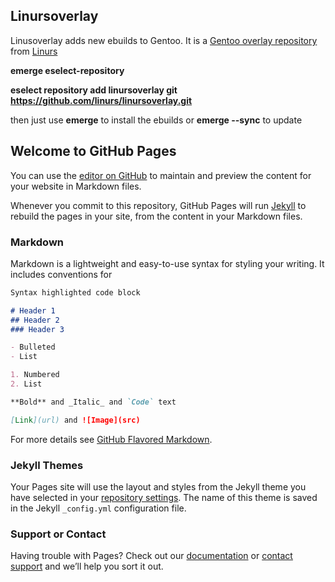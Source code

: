 ## Linursoverlay

Linusoverlay adds new ebuilds to Gentoo.
It is a [Gentoo overlay repository](https://overlays.gentoo.org/) from [Linurs](https://www.linurs.org/)

**emerge eselect-repository**

**eselect repository add linursoverlay git https://github.com/linurs/linursoverlay.git**

then just use **emerge** to install the ebuilds or **emerge --sync** to update 


## Welcome to GitHub Pages

You can use the [editor on GitHub](https://github.com/linurs/linursoverlay/edit/master/README.md) to maintain and preview the content for your website in Markdown files.

Whenever you commit to this repository, GitHub Pages will run [Jekyll](https://jekyllrb.com/) to rebuild the pages in your site, from the content in your Markdown files.

### Markdown

Markdown is a lightweight and easy-to-use syntax for styling your writing. It includes conventions for

```markdown
Syntax highlighted code block

# Header 1
## Header 2
### Header 3

- Bulleted
- List

1. Numbered
2. List

**Bold** and _Italic_ and `Code` text

[Link](url) and ![Image](src)
```

For more details see [GitHub Flavored Markdown](https://guides.github.com/features/mastering-markdown/).

### Jekyll Themes

Your Pages site will use the layout and styles from the Jekyll theme you have selected in your [repository settings](https://github.com/linurs/linursoverlay/settings). The name of this theme is saved in the Jekyll `_config.yml` configuration file.

### Support or Contact

Having trouble with Pages? Check out our [documentation](https://help.github.com/categories/github-pages-basics/) or [contact support](https://github.com/contact) and we’ll help you sort it out.
